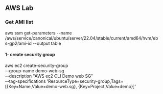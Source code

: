 ## AWS Lab
### Get AMI list
aws ssm get-parameters --name /aws/service/canonical/ubuntu/server/22.04/stable/current/amd64/hvm/ebs-gp2/ami-id --output table

#### 1- create security group
aws ec2 create-security-group \
   --group-name demo-web-sg \
   --description "AWS ec2 CLI Demo web SG" \
   --tag-specifications 'ResourceType=security-group,Tags=[{Key=Name,Value=demo-web.sg}, {Key=Project,Value=demo}]'
